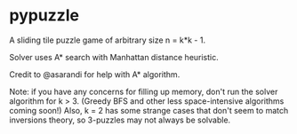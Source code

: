 # pypuzzle
A sliding tile puzzle game of arbitrary size n = k\*k - 1.

Solver uses A* search with Manhattan distance heuristic.

Credit to @asarandi for help with A* algorithm.

Note: if you have any concerns for filling up memory, don't run the solver algorithm for k > 3. (Greedy BFS and other less space-intensive algorithms coming soon!) Also, k = 2 has some strange cases that don't seem to match inversions theory, so 3-puzzles may not always be solvable.
